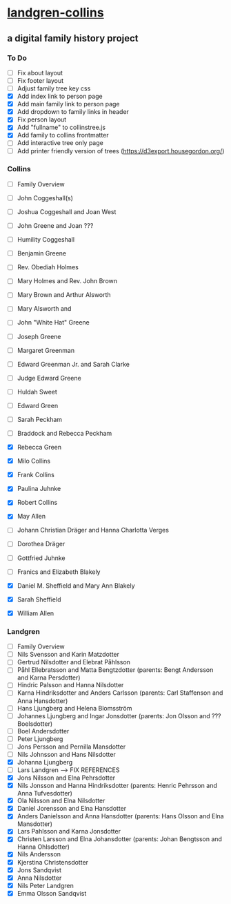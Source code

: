 # [landgren-collins](https://krogersst.github.io/landgren-collins)
## a digital family history project

### To Do
- [ ] Fix about layout
- [ ] Fix footer layout
- [ ] Adjust family tree key css
- [x] Add index link to person page
- [x] Add main family link to person page
- [x] Add dropdown to family links in header
- [x] Fix person layout
- [x] Add "fullname" to collinstree.js
- [x] Add family to collins frontmatter
- [ ] Add interactive tree only page
- [ ] Add printer friendly version of trees (https://d3export.housegordon.org/)

### Collins
- [ ] Family Overview
- [ ] John Coggeshall(s)
- [ ] Joshua Coggeshall and Joan West
- [ ] John Greene and Joan ???
- [ ] Humility Coggeshall
- [ ] Benjamin Greene
- [ ] Rev. Obediah Holmes
- [ ] Mary Holmes and Rev. John Brown
- [ ] Mary Brown and Arthur Alsworth
- [ ] Mary Alsworth and
- [ ] John "White Hat" Greene
- [ ] Joseph Greene
- [ ] Margaret Greenman
- [ ] Edward Greenman Jr. and Sarah Clarke
- [ ] Judge Edward Greene
- [ ] Huldah Sweet
- [ ] Edward Green
- [ ] Sarah Peckham
- [ ] Braddock and Rebecca Peckham
- [x] Rebecca Green
- [x] Milo Collins
- [x] Frank Collins
- [x] Paulina Juhnke
- [x] Robert Collins
- [x] May Allen
- [ ] Johann Christian Dräger and Hanna Charlotta Verges
- [ ] Dorothea Dräger
- [ ] Gottfried Juhnke
- [ ] Franics and Elizabeth Blakely
- [x] Daniel M. Sheffield and Mary Ann Blakely
- [x] Sarah Sheffield
- [x] William Allen


### Landgren
- [ ] Family Overview
- [ ] Nils Svensson and Karin Matzdotter
- [ ] Gertrud Nilsdotter and Elebrat Påhlsson
- [ ] Påhl Ellebratsson and Matta Bengtzdotter (parents: Bengt Andersson and Karna Persdotter)
- [ ] Hindric Palsson and Hanna Nilsdotter
- [ ] Karna Hindriksdotter and Anders Carlsson (parents: Carl Staffenson and Anna Hansdotter)
- [ ] Hans Ljungberg and Helena Blomsström
- [ ] Johannes Ljungberg and Ingar Jonsdotter (parents: Jon Olsson and ??? Boelsdotter)
- [ ] Boel Andersdotter
- [ ] Peter Ljungberg
- [ ] Jons Persson and Pernilla Mansdotter
- [ ] Nils Johnsson and Hans Nilsdotter
- [x] Johanna Ljungberg
- [ ] Lars Landgren --> FIX REFERENCES
- [x] Jons Nilsson and Elna Pehrsdotter
- [x] Nils Jonsson and Hanna Hindriksdotter (parents: Henric Pehrsson and Anna Tufvesdotter)
- [x] Ola Nilsson and Elna Nilsdotter
- [x] Daniel Jorensson and Elna Hansdotter
- [x] Anders Danielsson and Anna Hansdotter (parents: Hans Olsson and Elna Mansdotter)
- [x] Lars Pahlsson and Karna Jonsdotter
- [x] Christen Larsson and Elna Johansdotter (parents: Johan Bengtsson and Hanna Ohlsdotter)
- [x] Nils Andersson
- [x] Kjerstina Christensdotter
- [x] Jons Sandqvist
- [x] Anna Nilsdotter
- [x] Nils Peter Landgren
- [x] Emma Olsson Sandqvist
